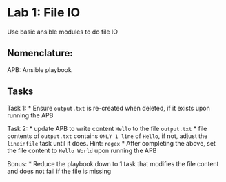 # Lab 1: File IO
Use basic ansible modules to do file IO

## Nomenclature:
APB: Ansible playbook

## Tasks
Task 1:
    * Ensure `output.txt` is re-created when deleted, if it exists upon running the APB

Task 2:
    * update APB to write content `Hello` to the file `output.txt`
    * file contents of `output.txt` contains `ONLY 1 line` of `Hello`, if not, adjust the `lineinfile` task until it does. Hint: `regex`
    * After completing the above, set the file content to `Hello World` upon running the APB

Bonus:
    * Reduce the playbook down to 1 task that modifies the file content and does not fail if the file is missing